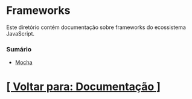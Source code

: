 # Frameworks

Este diretório contém documentação sobre frameworks do ecossistema JavaScript.

### Sumário

- [Mocha](./1-mocha/1-mocha.md)

# [[ Voltar para: Documentação ]](../documentacao.md)